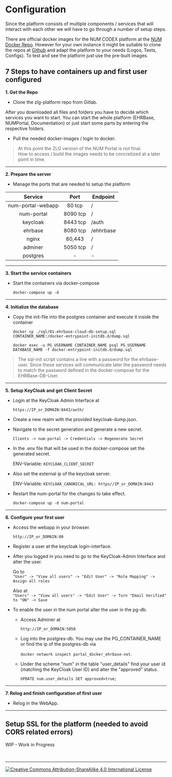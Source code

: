 # Configuration

Since the platform consists of multiple components / services that will interact with each other we will have to go through a number of setup steps.

There are official docker images for the NUM CODEX platform at the [NUM Docker Repo](https://hub.docker.com/u/numresearchdataplatform). However for your own instance it might be suitable to clone the repos at [Github](https://github.com/num-forschungsdatenplattform) and adapt the platform to your needs (Logos, Texts, Configs). To test and see the platform just use the pre-built images.

## 7 Steps to have containers up and first user configured

**1. Get the Repo**
- Clone the zlg-platform repo from Gitlab.

After you downloaded all files and folders you have to decide which services you want to start. You can start the whole platform (EHRBase, NUMPortal, Documentation) or just start some parts by entering the respective folders.

- Pull the needed docker-images / login to docker.  
> At this point the ZLG version of the NUM Portal is not final.  
> How to access / build the images needs to be concretized at a later point in time.

---
**2. Prepare the server**  

- Manage the ports that are needed to setup the platform

|Service|Port|Endpoint|
|:-------:|:----:|--------|
|num-portal-webapp|80 tcp|/|
|num-portal|8090 tcp|/|
|keycloak|8443 tcp|/auth|
|ehrbase|8080 tcp|/ehhrbase|
|nginx|80,443|/|
|adminer|5050 tcp|/|
|postgres|-|-|

---
**3. Start the service containers**

- Start the containers via docker-compose  

    `docker-compose up -d`

---
**4. Initialize the database**

- Copy the init-file into the postgres container and execute it inside the container

    `docker cp ./sql/01-ehrbase-cloud-db-setup.sql CONTAINER_NAME:/docker-entrypoint-initdb.d/dump.sql`

    `docker exec -u PG_USERNAME CONTAINER_NAME psql PG_USERNAME DATABASE_NAME -f docker-entrypoint-initdb.d/dump.sql`

> The sql-init script contains a line with a password for the ehrbase-user. Since these services will communicate later the password needs to match the password defined in the docker-compose for the EHRBase-DB-User.

---
**5. Setup KeyCloak and get Client Secret**

- Login at the KeyCloak Admin Interface at  

    `https://IP_or_DOMAIN:8443/auth/`

- Create a new realm with the provided keycloak-dump.json.
- Navigate to the secret generation and generate a new secret.

    `Clients -> num-portal -> Credentials -> Regenerate Secret`

- In the .env file that will be used in the docker-compose set the generated secret.

    ENV-Variable: `KEYCLOAK_CLIENT_SECRET`

- Also set the external ip of the keycloak server. 

    ENV-Variable: `KEYCLOAK_CANONICAL_URL: https//IP_or_DOMAIN:8443`

- Restart the num-portal for the changes to take effect.

    `docker-compose up -d num-portal`

---
**6. Configure your first user**

- Access the webapp in your browser.

    `http://IP_or_DOMAIN:80`

- Register a user at the keycloak login-interface.
- After you logged in you need to go to the KeyCloak-Admin Interface and alter the user.

    Go to  
    `"User" -> "View all users" -> "Edit User" -> "Role Mapping" -> Assign all roles`
    
    Also at  
    `"Users" -> "View all users" -> "Edit User" -> Turn "Email Verified" to "ON" -> Save`

- To enable the user in the num portal alter the user in the pg-db.

    - Access Adminer at 
    
        `http://IP_or_DOMAIN:5050`

    - Log into the postgres-db. You may use the PG_CONTAINER_NAME or find the ip of the postgres-db via 
    
        `docker network inspect portal_docker_ehrbase-net`.

    - Under the scheme "num" in the table "user_details" find your user id (matching the KeyCloak User ID) and alter the "approved" status.

        `UPDATE num.user_details SET approved=true;`

---
**7. Relog and finish configuration of first user**

- Relog in the WebApp.

---
## Setup SSL for the platform (needed to avoid CORS related errors)

WIP - Work in Progress


<br>

---
[![Creative Commons Attribution-ShareAlike 4.0 International License](https://i.creativecommons.org/l/by-sa/4.0/88x31.png "Creative Commons Attribution-ShareAlike 4.0 International License")](http://creativecommons.org/licenses/by-sa/4.0/)